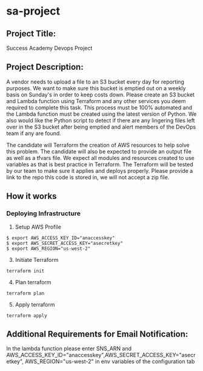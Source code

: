 # sa-project

## Project Title: 
Success Academy Devops Project

## Project Description:

A vendor needs to upload a file to an S3 bucket every day for reporting purposes.  We want to make sure this bucket is emptied out on a weekly basis on Sunday's in order to keep costs down.  Please create an S3 bucket and Lambda function using Terraform and any other services you deem required to complete this task.   This process must be 100% automated and the Lambda function must be created using the latest version of Python.  We also would like the Python script to detect if there are any lingering files left over in the S3 bucket after being emptied and alert members of the DevOps team if any are found.
 
The candidate will Terraform the creation of AWS resources to help solve this problem.  The candidate will also be expected to provide an output file as well as a tfvars file.  We expect all modules and resources created to use variables as that is best practice in Terraform.  The Terraform will be tested by our team to make sure it applies and deploys properly.  Please provide a link to the repo this code is stored in, we will not accept a zip file.
 
## How it works

### Deploying Infrastructure 

1. Setup AWS Profile 
```
$ export AWS_ACCESS_KEY_ID="anaccesskey"
$ export AWS_SECRET_ACCESS_KEY="asecretkey"
$ export AWS_REGION="us-west-2"
```
3. Initiate Terraform 
```
terraform init
```
4. Plan terraform 
```
terraform plan
```
5. Apply terraform 
```
terraform apply
```

## Additional Requirements for Email Notification:

In the lambda function please enter SNS_ARN and AWS_ACCESS_KEY_ID="anaccesskey",AWS_SECRET_ACCESS_KEY="asecretkey", AWS_REGION="us-west-2" in env variables of the configuration tab